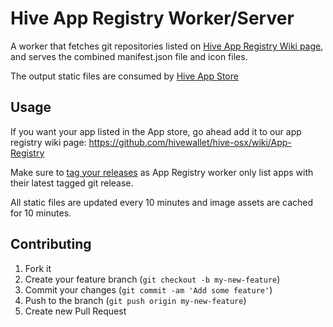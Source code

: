 Hive App Registry Worker/Server
============

A worker that fetches git repositories listed on [Hive App Registry Wiki page](https://github.com/hivewallet/hive-osx/wiki/App-Registry), and serves the combined manifest.json file and icon files.

The output static files are consumed by [Hive App Store](https://github.com/hivewallet/app-store)

## Usage

If you want your app listed in the App store, go ahead add it to our app registry wiki page: https://github.com/hivewallet/hive-osx/wiki/App-Registry

Make sure to [tag your releases](http://git-scm.com/book/en/Git-Basics-Tagging) as App Registry worker only list apps with their latest tagged git release.

All static files are updated every 10 minutes and image assets are cached for 10 minutes.

## Contributing

1. Fork it
2. Create your feature branch (`git checkout -b my-new-feature`)
3. Commit your changes (`git commit -am 'Add some feature'`)
4. Push to the branch (`git push origin my-new-feature`)
5. Create new Pull Request
